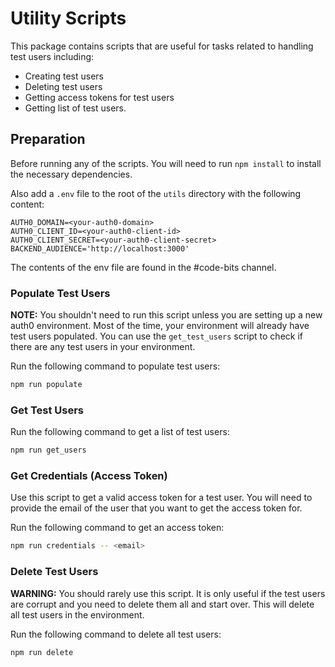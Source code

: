 # Utility Scripts

This package contains scripts that are useful for tasks related to handling test users including:
- Creating test users
- Deleting test users
- Getting access tokens for test users
- Getting list of test users.

## Preparation

Before running any of the scripts. You will need to run `npm install` to install the necessary dependencies.

Also add a `.env` file to the root of the `utils` directory with the following content:
```env
AUTH0_DOMAIN=<your-auth0-domain>
AUTH0_CLIENT_ID=<your-auth0-client-id>
AUTH0_CLIENT_SECRET=<your-auth0-client-secret>
BACKEND_AUDIENCE='http://localhost:3000'
```
The contents of the env file are found in the #code-bits channel.

### Populate Test Users

**NOTE:** You shouldn't need to run this script unless you are setting up a new auth0 environment. Most of the time,
your environment will already have test users populated. You can use the `get_test_users` script to check if there
are any test users in your environment.

Run the following command to populate test users:
```bash
npm run populate
```

### Get Test Users

Run the following command to get a list of test users:
```bash
npm run get_users
```

### Get Credentials (Access Token)

Use this script to get a valid access token for a test user. You will need to provide the email of the user
that you want to get the access token for.

Run the following command to get an access token:
```bash
npm run credentials -- <email>
```

### Delete Test Users

**WARNING:** You should rarely use this script. It is only useful if the test users are corrupt and you need to 
delete them all and start over. This will delete all test users in the environment.

Run the following command to delete all test users:
```bash
npm run delete
```
